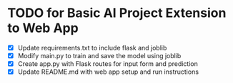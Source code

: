 # TODO for Basic AI Project Extension to Web App

- [x] Update requirements.txt to include flask and joblib
- [x] Modify main.py to train and save the model using joblib
- [x] Create app.py with Flask routes for input form and prediction
- [x] Update README.md with web app setup and run instructions

